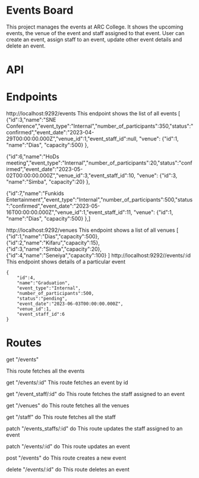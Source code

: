 
# Events Board

This project manages the events at ARC College. It shows the upcoming events, the venue of the event and staff assigned to that event. User can create an event, assign staff to an event, update other event details and delete an event.

# API

# Endpoints

http://localhost:9292/events
This endpoint shows the list of all events
[
{"id":3,"name":"SNE Conference","event_type":"Internal","number_of_participants":350,"status":"confirmed","event_date":"2023-04-29T00:00:00.000Z","venue_id":1,"event_staff_id":null,
"venue":
    {"id":1,
    "name":"Dias",
    "capacity":500}
},

{"id":6,"name":"HoDs meeting","event_type":"Internal","number_of_participants":20,"status":"confirmed","event_date":"2023-05-02T00:00:00.000Z","venue_id":3,"event_staff_id":10,
"venue":
    {"id":3,
    "name":"Simba",
    "capacity":20}
},

{"id":7,"name":"Funkids Entertainment","event_type":"Internal","number_of_participants":500,"status":"confirmed","event_date":"2023-05-16T00:00:00.000Z","venue_id":1,"event_staff_id":11,
"venue":
    {"id":1,
    "name":"Dias",
    "capacity":500}
},]

http://localhost:9292/venues
This endpoint shows a list of all venues 
[
{"id":1,"name":"Dias","capacity":500},
{"id":2,"name":"Kifaru","capacity":15},
{"id":3,"name":"Simba","capacity":20},
{"id":4,"name":"Seneiya","capacity":100}
]
http://localhost:9292//events/:id
This endpoint shows details of a particular event


    {
        "id":4,
        "name":"Graduation",
        "event_type":"Internal",
        "number_of_participants":500,
        "status":"pending",
        "event_date":"2023-06-03T00:00:00.000Z",
        "venue_id":1,
        "event_staff_id":6
    }


# Routes
get "/events" 

This route fetches all the events
  
  get "/events/:id" 
This route fetches an event by id

 
get "/event_staff/:id" do
This route fetches the staff assigned to an event

get "/venues" do
This route fetches all the venues

  get "/staff" do
 This route fetches all the staff


  patch "/events_staffs/:id" do
  This route updates the staff assigned to an event

  patch "/events/:id" do
 This route updates an event

  post "/events" do
  This route creates a new event

  delete "/events/:id" do
This route deletes an event